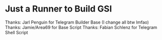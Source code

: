 # Just a Runner to Build GSI #

Thanks: Jarl Penguin for Telegram Builder Base (I change all btw lmfao)
Thanks: Jamie/Area69 for Base Script
Thanks: Fabian Schlenz for Telegram Shell Script